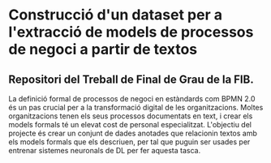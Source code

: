 # Construcció d'un dataset per a l'extracció de models de processos de negoci a partir de textos
## Repositori del Treball de Final de Grau de la FIB.

La definició formal de processos de negoci en estàndards com BPMN 2.0 és un pas crucial per a la transformació digital de les organitzacions. Moltes organitzacions tenen els seus processos documentats en text, i crear els models formals té un elevat cost de personal especialitzat. L'objectiu del projecte és crear un conjunt de dades anotades que relacionin textos amb els models formals que els descriuen, per tal que puguin ser usades per entrenar sistemes neuronals de DL per fer aquesta tasca.
